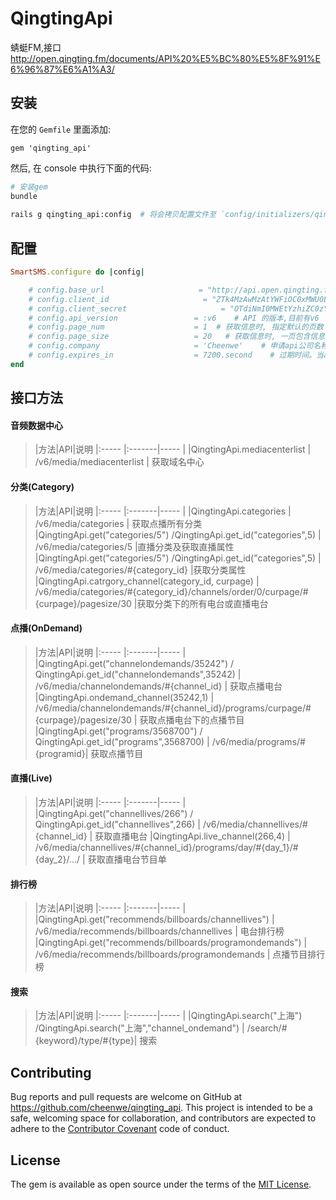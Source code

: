 # QingtingApi

蜻蜓FM,接口
http://open.qingting.fm/documents/API%20%E5%BC%80%E5%8F%91%E6%96%87%E6%A1%A3/

## 安装  

在您的 `Gemfile` 里面添加:

```
gem 'qingting_api'
```

然后, 在 console 中执行下面的代码:

``` bash
# 安装gem
bundle
 
rails g qingting_api:config  # 将会拷贝配置文件至 `config/initializers/qingting_api.rb`
```

## 配置

``` ruby
SmartSMS.configure do |config|

    # config.base_url                     = "http://api.open.qingting.fm"    # api url
    # config.client_id                     = "ZTk4MzAwMzAtYWFiOC0xMWU0LTkyM2YtMDAxNjNlMDAyMGFk"     # 授权 API client_id
    # config.client_secret                     = "OTdiNmI0MWEtYzhiZC0zYWE1LWExZmEtMDU0OWZhNTljZmRk"          # 授权 API client_secret
    # config.api_version                 = :v6    # API 的版本,目前有v6
    # config.page_num                    = 1  # 获取信息时, 指定默认的页数
    # config.page_size                   = 20   # 获取信息时, 一页包含信息数量
    # config.company                     = 'Cheenwe'    # 申请api公司名称
    # config.expires_in                  = 7200.second    # 过期时间。当access_token过期时，API会返回token_expired错误。这时需要重新申请access token
end
```

## 接口方法

#### 音频数据中心
> |方法|API|说明
|:-----  |:-------|-----                               |
|QingtingApi.mediacenterlist  | /v6/media/mediacenterlist  | 获取域名中心

#### 分类(Category)

> |方法|API|说明
|:-----  |:-------|-----                               |
|QingtingApi.categories  | /v6/media/categories  |  获取点播所有分类
|QingtingApi.get("categories/5") /QingtingApi.get_id("categories",5)  | /v6/media/categories/5  |直播分类及获取直播属性
|QingtingApi.get("categories/5") /QingtingApi.get_id("categories",5)   | /v6/media/categories/#{category_id} |获取分类属性
|QingtingApi.catrgory_channel(category_id, curpage)    | /v6/media/categories/#{category_id}/channels/order/0/curpage/#{curpage}/pagesize/30 |获取分类下的所有电台或直播电台
 
#### 点播(OnDemand)

> |方法|API|说明
|:-----  |:-------|-----                               |
|QingtingApi.get("channelondemands/35242") / QingtingApi.get_id("channelondemands",35242) | /v6/media/channelondemands/#{channel_id}  |  获取点播电台
|QingtingApi.ondemand_channel(35242,1)  | /v6/media/channelondemands/#{channel_id}/programs/curpage/#{curpage}/pagesize/30  |  获取点播电台下的点播节目
|QingtingApi.get("programs/3568700") / QingtingApi.get_id("programs",3568700)   | /v6/media/programs/#{programid}| 获取点播节目

#### 直播(Live)

> |方法|API|说明
|:-----  |:-------|-----                               |
|QingtingApi.get("channellives/266") / QingtingApi.get_id("channellives",266) | /v6/media/channellives/#{channel_id} |   获取直播电台
|QingtingApi.live_channel(266,4)  | /v6/media/channellives/#{channel_id}/programs/day/#{day_1}/#{day_2}/.../ |   获取直播电台节目单
#### 排行榜

> |方法|API|说明
|:-----  |:-------|-----                               |
|QingtingApi.get("recommends/billboards/channellives") | /v6/media/recommends/billboards/channellives   | 电台排行榜
|QingtingApi.get("recommends/billboards/programondemands")  | /v6/media/recommends/billboards/programondemands |   点播节目排行榜

#### 搜索
> |方法|API|说明
|:-----  |:-------|-----                               |
|QingtingApi.search("上海") /QingtingApi.search("上海","channel_ondemand") |  /search/#{keyword}/type/#{type}| 搜索 
 
## Contributing

Bug reports and pull requests are welcome on GitHub at https://github.com/cheenwe/qingting_api. This project is intended to be a safe, welcoming space for collaboration, and contributors are expected to adhere to the [Contributor Covenant](contributor-covenant.org) code of conduct.


## License

The gem is available as open source under the terms of the [MIT License](http://opensource.org/licenses/MIT).

